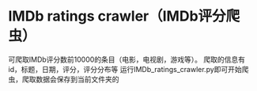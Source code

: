 # IMDb ratings crawler（IMDb评分爬虫）
可爬取IMDb评分数前10000的条目（电影，电视剧，游戏等）。
爬取的信息有id，标题，日期，评分，评分分布等
运行IMDb_ratings_crawler.py即可开始爬虫，爬取数据会保存到当前文件夹的
